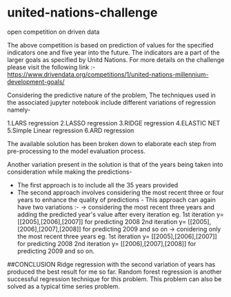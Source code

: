 # united-nations-challenge

open competition on driven data

The above competition is based on prediction of  values for the specified indicators one and five year into the future. The indicators are a part of the larger goals as specified by Unitd Nations. For more details on the challenge please visit the following link :- https://www.drivendata.org/competitions/1/united-nations-millennium-development-goals/

Considering the predictive nature of the problem, The techniques used in the associated jupyter notebook include different variations of regression namely-

1.LARS regression
2.LASSO regression
3.RIDGE regression
4.ELASTIC NET 
5.Simple Linear regression
6.ARD regression

The available solution has been broken down to elaborate each step from pre-processing to the model evaluation process. 

Another variation present in the solution is that of the years being taken into consideration while making the predictions-
- The first approach is to include all the 35 years provided
- The second approach involves considering the most recent three or four years to enhance the quality of predictions
      - This approach can again have two variations :- 
            -> considering the most recent three years and adding the predicted year's value after every iteration
            eg. 1st iteration y= [[2005],[2006],[2007]] for predicting 2008 
                2nd iteration y= [[2005],[2006],[2007],[2008]] for predicting 2009 and so on
            -> conidering only the most recent three years 
            eg. 1st iteration y= [[2005],[2006],[2007]] for predicting 2008
                2nd iteration y= [[2006],[2007],[2008]] for predicting 2009 and so on.
                
 
 ##CONCLUSION
 Ridge regression with the second variation of years has produced the best result for me so far.
 Random forest regression is another successful regression technique for this problem.
 This problem can also be solved as a typical time series problem. 
